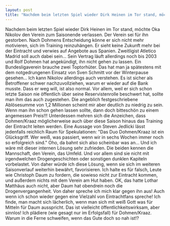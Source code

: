 ```yaml
---
layout: post
title: "Nachdem beim letzten Spiel wieder Dirk Heinen im Tor stand, möchte Oka Nikolov den Verein zum Saisonende verlassen."
---
```


Nachdem beim letzten Spiel wieder Dirk Heinen im Tor stand, möchte Oka Nikolov den Verein zum Saisonende verlassen. Der Verein sei für ihn gestorben. Nach Dohmens Entscheidung könne er sich nicht mehr motivieren, sich im Training reinzuhängen. Er sieht keine Zukunft mehr bei der Eintracht und verwies auf Angebote aus Spanien. Zweitligist Atletico Madrid soll auch dabei sein... Sein Vertrag läuft allerdings noch bis 2003 und Rolf Dohmen hat angekündigt, ihn nicht gehen zu lassen. Ein Bundesligaverein brauche zwei Toptorhüter. Das hat man ja spätestens mit dem notgedrungenen Einsatz von Sven Schmitt vor der Winterpause gesehen... Ich kann Nikolov allerdings auch verstehen. Es ist sicher als Betroffener schwer nachzuvollziehen, warum er wieder auf die Bank musste. Dass er weg will, ist also normal. Vor allem, weil er sich schon letzte Saison nie öffentlich über seine Reservistenrolle beschwert hat, sollte man ihm das auch zugestehen. Die angeblich festgeschriebene Ablösesumme von 1,2 Millionen scheint mir aber deutlich zu niedrig zu sein. Wenn man ihn schon gehen lassen sollte, dann doch bitteschön zu einem angemessen Preis!!! Unterdessen mehren sich die Anzeichen, dass Dohmen/Kraaz möglicherweise auch über diese Saison hinaus das Training der Eintracht leiten werden. Eine Aussage von Steven Jedlicki lässt jedenfalls reichlich Raum für Spekulationen: "Das Duo Dohmen/Kraaz ist ein Glücksgriff. Wer weiß, was passiert, wenn wir in sechs Wochen immer noch so erfolgreich sind." Oho, da bahnt sich also scheinbar was an... Und ich wäre mit dieser internen Lösung sehr zufrieden. Die beiden kennen die Mannschaft, den Verein, das Umfeld. Und vor allem sind sie nicht mit irgendwelchen Drogengeschichten oder sonstigen dunklen Kapiteln vorbelastet. Von daher würde ich diese Lösung, wenn sie sich im weiteren Saisonverlauf weiterhin bewährt, favorisieren. Ich halte es für falsch, Leute wie Christoph Daum zu fordern, die sowieso nicht zur Eintracht kommen, und außerdem nichts mit dem Verein am Hut haben. OK, das hatte Lothar Matthäus auch nicht, aber Daum hat obendrein noch die Drogenvergangenheit. Von daher spreche ich mich klar gegen ihn aus! Auch wenn ich schon wieder gegen eine Vielzahl von Eintrachtfans spreche! Ich finde, man macht sich lächerlich, wenn man sich mit weiß Gott was für Mitteln für Daum ausspricht. Das ist vielleicht öffentlichkeitswirksam, aber sinnlos! Ich plädiere (wie gesagt nur im Erfolgsfall) für Dohmen/Kraaz. Warum in die Ferne schweifen, wenn das Gute doch so nah ist!?
